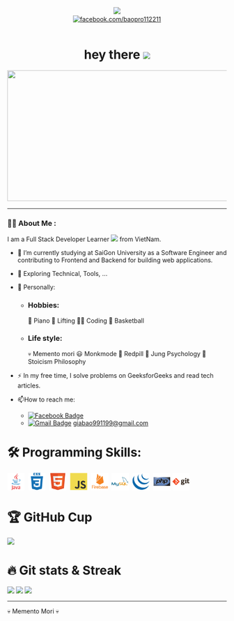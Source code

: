 <div id="header" align="center">
    <img src="https://media.giphy.com/media/aAbax5anloMNk6TSP9/giphy.gif" width=40%" />
    <div id="badges" align="center">
        <a href="your-linkedin-URL">
            <img src="https://img.shields.io/badge/Facebook-blue?style=for-the-badge&logo=facebook&logoColor=white" alt="facebook.com/baopro112211" />
        </a>
    </div>
    <img src="https://komarev.com/ghpvc/?username=thepi314coding&style=flat-square&color=blue" alt="" />
    <h1>
        hey there
        <img src="https://media.giphy.com/media/hvRJCLFzcasrR4ia7z/giphy.gif" width="30px" />
    </h1>
</div>
<div align="center">
    <img src="https://media.giphy.com/media/dWesBcTLavkZuG35MI/giphy.gif" width="600" height="300" />
</div>
                                                                                                  
---
### :man_technologist: About Me :
I am a Full Stack Developer Learner <img src="https://media.giphy.com/media/WUlplcMpOCEmTGBtBW/giphy.gif" width="30"> from VietNam.  

                                                                                                            
- :telescope: I’m currently studying at SaiGon University as a Software Engineer and contributing to Frontend and Backend for building web applications.

- :seedling: Exploring Technical, Tools, ...
                                                                                                                    
- 🦅 Personally:
                                                                                                                   
  - ### Hobbies: <br />
    🎹 Piano 
    💪 Lifting
    👩‍💻 Coding
    🏀 Basketball
  - ### Life style: <br />
    💀 Memento mori
    😃 Monkmode
    💊 Redpill
    🤡 Jung Psychology
    🦍 Stoicism Philosophy

- :zap: In my free time, I solve problems on GeeksforGeeks and read tech articles.

- :mailbox:How to reach me: 
  - [![Facebook Badge](https://img.shields.io/badge/Facebook-1877F2?style=for-the-badge&logo=facebook&logoColor=white)](https://www.facebook.com/baopro112211) 
  - [![Gmail Badge](https://img.shields.io/badge/Gmail-D14836?style=for-the-badge&logo=gmail&logoColor=white)](mail.google.com) giabao991199@gmail.com 
  


# 🛠 Programming Skills:
<div>
  <img src="https://github.com/devicons/devicon/blob/master/icons/java/java-original-wordmark.svg" title="Java" alt="Java" width="40" height="40"/>&nbsp;
<!--   <img src="https://github.com/devicons/devicon/blob/master/icons/react/react-original-wordmark.svg" title="React" alt="React" width="40" height="40"/>&nbsp; -->
<!--   <img src="https://github.com/devicons/devicon/blob/master/icons/spring/spring-original-wordmark.svg" title="Spring" alt="Spring" width="40" height="40"/>&nbsp; -->
<!--   <img src="https://github.com/devicons/devicon/blob/master/icons/materialui/materialui-original.svg" title="Material UI" alt="Material UI" width="40" height="40"/>&nbsp; -->
<!--   <img src="https://github.com/devicons/devicon/blob/master/icons/flutter/flutter-original.svg" title="Flutter" alt="Flutter" width="40" height="40"/>&nbsp; -->
<!--   <img src="https://github.com/devicons/devicon/blob/master/icons/redux/redux-original.svg" title="Redux" alt="Redux " width="40" height="40"/>&nbsp; -->
  <img src="https://github.com/devicons/devicon/blob/master/icons/css3/css3-plain-wordmark.svg"  title="CSS3" alt="CSS" width="40" height="40"/>&nbsp;
  <img src="https://github.com/devicons/devicon/blob/master/icons/html5/html5-original.svg" title="HTML5" alt="HTML" width="40" height="40"/>&nbsp;
  <img src="https://github.com/devicons/devicon/blob/master/icons/javascript/javascript-original.svg" title="JavaScript" alt="JavaScript" width="40" height="40"/>&nbsp;
  <img src="https://github.com/devicons/devicon/blob/master/icons/firebase/firebase-plain-wordmark.svg" title="Firebase" alt="Firebase" width="40" height="40"/>&nbsp;
<!--   <img src="https://github.com/devicons/devicon/blob/master/icons/gatsby/gatsby-original.svg" title="Gatsby"  alt="Gatsby" width="40" height="40"/>&nbsp; -->
  <img src="https://github.com/devicons/devicon/blob/master/icons/mysql/mysql-original-wordmark.svg" title="MySQL"  alt="MySQL" width="40" height="40"/>&nbsp;
  <img src="https://github.com/devicons/devicon/blob/master/icons/jquery/jquery-original.svg" title="JQuery"  alt="JQuery" width="40" height="40"/>&nbsp;
<!--   <img src="https://github.com/devicons/devicon/blob/master/icons/nodejs/nodejs-original-wordmark.svg" title="NodeJS" alt="NodeJS" width="40" height="40"/>&nbsp; -->
<!--   <img src="https://github.com/devicons/devicon/blob/master/icons/amazonwebservices/amazonwebservices-plain-wordmark.svg" title="AWS" alt="AWS" width="40" height="40"/>&nbsp; -->
  <img src="https://github.com/devicons/devicon/blob/master/icons/php/php-original.svg" title="PHP" **alt="PHP" width="40" height="40"/>
  <img src="https://github.com/devicons/devicon/blob/master/icons/git/git-original-wordmark.svg" title="Git" **alt="Git" width="40" height="40"/>
</div>

# 🏆 GitHub Cup
![](https://github-profile-trophy.vercel.app/?username=giabao314&theme=tokyonight&margin-w=4)

# 🔥 Git stats & Streak                                                                                                                                               
![](https://github-readme-stats.vercel.app/api?username=giabao314&show_icons=true&theme=cobalt)
![](https://github-readme-streak-stats.herokuapp.com/?user=giabao314&theme=tokyonight)
![](https://github-readme-stats.vercel.app/api/top-langs/?username=giabao314&theme=cobalt&include_all_commits=true&count_private=true&layout=compact)

                                                                                                                                               
---
💀 Memento Mori 💀                                                                        



